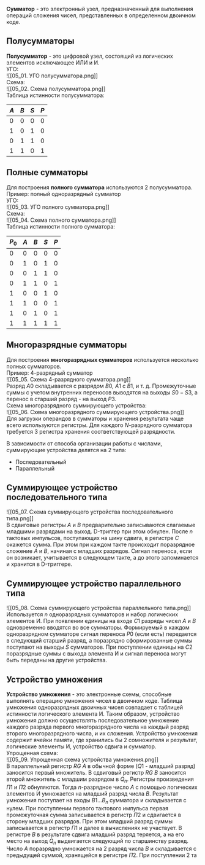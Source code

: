 **Сумматор** - это электронный узел, предназначенный для выполнения операций сложения чисел, представленных в определенном двоичном коде.  
## Полусумматоры
**Полусумматор** - это цифровой узел, состоящий из логических элементов исключающее ИЛИ и И.  
УГО:  
![[05_01. УГО полусумматора.png]]  
Схема:  
![[05_02. Схема полусумматора.png]]  
Таблица истинности полусумматора:  

| $A$ | $B$ | $S$ | $P$ |
| ---- | ---- | ---- | ---- |
| 0 | 0 | 0 | 0 |
| 1 | 0 | 1 | 0 |
| 0 | 1 | 1 | 0 |
| 1 | 1 | 0 | 1 |

## Полные сумматоры
Для построения **полного сумматора** используются 2 полусумматора.
Пример: полный одноразрядный сумматор  
УГО:  
![[05_03. УГО полного сумматора.png]]  
Схема:  
![[05_04. Схема полного сумматора.png]]  
Таблица истинности полного сумматора:  

| $P_0$ | $A$ | $B$ | $S$ | $P$ |
| ---- | ---- | ---- | ---- | ---- |
| 0 | 0 | 0 | 0 | 0 |
| 0 | 1 | 0 | 1 | 0 |
| 0 | 0 | 1 | 1 | 0 |
| 0 | 1 | 1 | 0 | 1 |
| 1 | 0 | 0 | 1 | 0 |
| 1 | 1 | 0 | 0 | 1 |
| 1 | 0 | 1 | 0 | 1 |
| 1 | 1 | 1 | 1 | 1 |

## Многоразрядные сумматоры
Для построения **многоразрядных сумматоров** используется несколько полных сумматоров.  
Пример: 4-разрядный сумматор  
![[05_05. Схема 4-разрядного сумматора.png]]  
Разряд $A0$ складывается с разрядом $B0$, $A1$ с $B1$, и т. д. Промежуточные суммы с учетом внутренних переносов выводятся на выходы $S0-S3$, а перенос в старший разряд - на выход $P3$.  
Схема многоразрядного суммирующего устройства:  
![[05_06. Схема многоразрядного суммирующего устройства.png]]  
Для загрузки операндов в сумматоры и хранения результата чаще всего используются регистры. Для каждого $N$-разрядного сумматора требуется 3 регистра хранения соответствующей разрядности.  
  
В зависимости от способа организации работы с числами, суммирующие устройства делятся на 2 типа:
- Последовательный
- Параллельный
## Суммирующее устройство последовательного типа
![[05_07. Схема суммирующего устройства последовательного типа.png]]  
В сдвиговые регистры $A$ и $B$ предварительно записываются слагаемые младшими разрядами на выход. D-триггер при этом обнулен. После $n$ тактовых импульсов, поступающих на шину сдвига, в регистре $C$ окажется сумма. При этом при каждом такте происходит поразрядное сложение $A$ и $B$, начиная с младших разрядов. Сигнал переноса, если он возникает, учитывается в следующем такте, а до этого запоминается и хранится в D-триггере. 
## Суммирующее устройство параллельного типа
![[05_08. Схема суммирующего устройства параллельного типа.png]]  
Используется $n$ одноразрядных сумматоров и набор логических элементов И. При появлении единицы на входе $C1$ разряды чисел $A$ и $B$ одновременно вводятся во все сумматоры. Формируемый в каждом одноразрядном сумматоре сигнал переноса $P0$ (если есть) передается в следующий старший разряд, а поразрядно сформированные суммы поступают на выходы $S$ сумматоров. При поступлении единицы на $C2$ поразрядные суммы с выхода элемента И и сигнал переноса могут быть переданы на другие устройства.
## Устройство умножения
**Устройство умножения** - это электронные схемы, способные выполнять операцию умножения чисел в двоичном коде. Таблица умножения одноразрядных двоичных чисел совпадает с таблицей истинности логического элемента И. Таким образом, устройство умножения должно осуществлять последовательное умножение каждого разряда первого многоразрядного числа на каждый разряд второго многоразрядного числа, и их сложения. Устройство умножения содержит ячейки памяти, где хранились бы 2 сомножителя и результат, логические элементы И, устройство сдвига и сумматор.  
Упрощенная схема:  
![[05_09. Упрощенная схема устройства умножения.png]]  
В параллельный регистр $RG$ $A$ в обычной форме ($Q1$ - младший разряд) заносится первый множитель. В сдвиговый регистр $RG$ $B$ заносится второй множитель с младшим разрядом в $Q_n$. Регистры произведения $П1$ и $П2$ обнуляются. Тогда $n$-разрядное число $A$ с помощью логических элементов И умножается на младший разряд числа $B$. Результат умножения поступает на входы $B1$$...B_n$ сумматора и складывается с нулем. При поступлении первого тактового импульса первая промежуточная сумма записывается в регистр $П2$ и сдвигается в сторону младших разрядов. При этом младший разряд суммы записывается в регистр $П1$ и далее в вычислениях не участвует. В регистре $B$ в результате сдвига младший разряд теряется, а на его место на выход $Q_n$ выдвигается следующий по старшинству разряд. Число $A$ поразрядно умножается на 2 разряд числа $B$ и складывается с предыдущей суммой, хранящейся в регистре $П2$. При поступлении 2 та